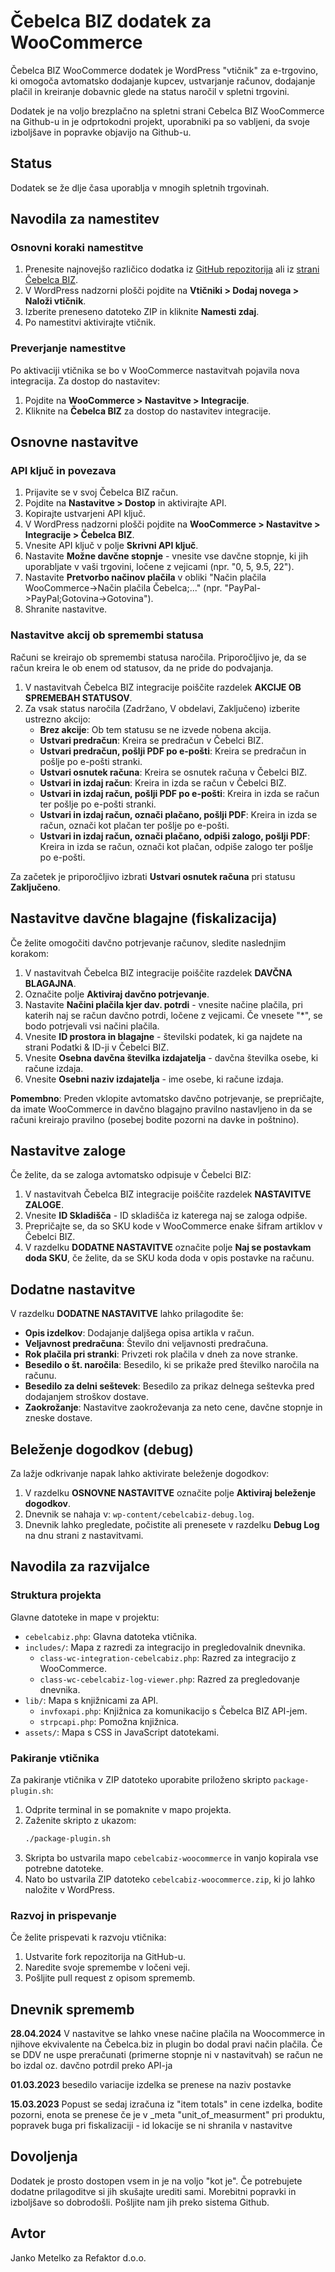 # Čebelca BIZ dodatek za WooCommerce

Čebelca BIZ WooCommerce dodatek je WordPress "vtičnik" za e-trgovino, ki omogoča avtomatsko dodajanje kupcev, ustvarjanje računov, dodajanje plačil in kreiranje dobavnic glede na status naročil v spletni trgovini.

Dodatek je na voljo brezplačno na spletni strani Cebelca BIZ WooCommerce na Github-u in je odprtokodni projekt, uporabniki pa so vabljeni, da svoje izboljšave in popravke objavijo na Github-u.

## Status

Dodatek se že dlje časa uporablja v mnogih spletnih trgovinah.

## Navodila za namestitev

### Osnovni koraki namestitve

1. Prenesite najnovejšo različico dodatka iz [GitHub repozitorija](https://github.com/InvoiceFox/CebelcaBIZ-WooCommerce) ali iz [strani Čebelca BIZ](https://www.cebelca.biz/navodila/integracije/woocommerce/).
2. V WordPress nadzorni plošči pojdite na **Vtičniki > Dodaj novega > Naloži vtičnik**.
3. Izberite preneseno datoteko ZIP in kliknite **Namesti zdaj**.
4. Po namestitvi aktivirajte vtičnik.

### Preverjanje namestitve

Po aktivaciji vtičnika se bo v WooCommerce nastavitvah pojavila nova integracija. Za dostop do nastavitev:

1. Pojdite na **WooCommerce > Nastavitve > Integracije**.
2. Kliknite na **Čebelca BIZ** za dostop do nastavitev integracije.

## Osnovne nastavitve

### API ključ in povezava

1. Prijavite se v svoj Čebelca BIZ račun.
2. Pojdite na **Nastavitve > Dostop** in aktivirajte API.
3. Kopirajte ustvarjeni API ključ.
4. V WordPress nadzorni plošči pojdite na **WooCommerce > Nastavitve > Integracije > Čebelca BIZ**.
5. Vnesite API ključ v polje **Skrivni API ključ**.
6. Nastavite **Možne davčne stopnje** - vnesite vse davčne stopnje, ki jih uporabljate v vaši trgovini, ločene z vejicami (npr. "0, 5, 9.5, 22").
7. Nastavite **Pretvorbo načinov plačila** v obliki "Način plačila WooCommerce->Način plačila Čebelca;..." (npr. "PayPal->PayPal;Gotovina->Gotovina").
8. Shranite nastavitve.

### Nastavitve akcij ob spremembi statusa

Računi se kreirajo ob spremembi statusa naročila. Priporočljivo je, da se račun kreira le ob enem od statusov, da ne pride do podvajanja.

1. V nastavitvah Čebelca BIZ integracije poiščite razdelek **AKCIJE OB SPREMEBAH STATUSOV**.
2. Za vsak status naročila (Zadržano, V obdelavi, Zaključeno) izberite ustrezno akcijo:
   - **Brez akcije**: Ob tem statusu se ne izvede nobena akcija.
   - **Ustvari predračun**: Kreira se predračun v Čebelci BIZ.
   - **Ustvari predračun, pošlji PDF po e-pošti**: Kreira se predračun in pošlje po e-pošti stranki.
   - **Ustvari osnutek računa**: Kreira se osnutek računa v Čebelci BIZ.
   - **Ustvari in izdaj račun**: Kreira in izda se račun v Čebelci BIZ.
   - **Ustvari in izdaj račun, pošlji PDF po e-pošti**: Kreira in izda se račun ter pošlje po e-pošti stranki.
   - **Ustvari in izdaj račun, označi plačano, pošlji PDF**: Kreira in izda se račun, označi kot plačan ter pošlje po e-pošti.
   - **Ustvari in izdaj račun, označi plačano, odpiši zalogo, pošlji PDF**: Kreira in izda se račun, označi kot plačan, odpiše zalogo ter pošlje po e-pošti.

Za začetek je priporočljivo izbrati **Ustvari osnutek računa** pri statusu **Zaključeno**.

## Nastavitve davčne blagajne (fiskalizacija)

Če želite omogočiti davčno potrjevanje računov, sledite naslednjim korakom:

1. V nastavitvah Čebelca BIZ integracije poiščite razdelek **DAVČNA BLAGAJNA**.
2. Označite polje **Aktiviraj davčno potrjevanje**.
3. Nastavite **Načini plačila kjer dav. potrdi** - vnesite načine plačila, pri katerih naj se račun davčno potrdi, ločene z vejicami. Če vnesete "*", se bodo potrjevali vsi načini plačila.
4. Vnesite **ID prostora in blagajne** - številski podatek, ki ga najdete na strani Podatki & ID-ji v Čebelci BIZ.
5. Vnesite **Osebna davčna številka izdajatelja** - davčna številka osebe, ki račune izdaja.
6. Vnesite **Osebni naziv izdajatelja** - ime osebe, ki račune izdaja.

**Pomembno**: Preden vklopite avtomatsko davčno potrjevanje, se prepričajte, da imate WooCommerce in davčno blagajno pravilno nastavljeno in da se računi kreirajo pravilno (posebej bodite pozorni na davke in poštnino).

## Nastavitve zaloge

Če želite, da se zaloga avtomatsko odpisuje v Čebelci BIZ:

1. V nastavitvah Čebelca BIZ integracije poiščite razdelek **NASTAVITVE ZALOGE**.
2. Vnesite **ID Skladišča** - ID skladišča iz katerega naj se zaloga odpiše.
3. Prepričajte se, da so SKU kode v WooCommerce enake šifram artiklov v Čebelci BIZ.
4. V razdelku **DODATNE NASTAVITVE** označite polje **Naj se postavkam doda SKU**, če želite, da se SKU koda doda v opis postavke na računu.

## Dodatne nastavitve

V razdelku **DODATNE NASTAVITVE** lahko prilagodite še:

- **Opis izdelkov**: Dodajanje daljšega opisa artikla v račun.
- **Veljavnost predračuna**: Število dni veljavnosti predračuna.
- **Rok plačila pri stranki**: Privzeti rok plačila v dneh za nove stranke.
- **Besedilo o št. naročila**: Besedilo, ki se prikaže pred številko naročila na računu.
- **Besedilo za delni seštevek**: Besedilo za prikaz delnega seštevka pred dodajanjem stroškov dostave.
- **Zaokrožanje**: Nastavitve zaokroževanja za neto cene, davčne stopnje in zneske dostave.

## Beleženje dogodkov (debug)

Za lažje odkrivanje napak lahko aktivirate beleženje dogodkov:

1. V razdelku **OSNOVNE NASTAVITVE** označite polje **Aktiviraj beleženje dogodkov**.
2. Dnevnik se nahaja v: `wp-content/cebelcabiz-debug.log`.
3. Dnevnik lahko pregledate, počistite ali prenesete v razdelku **Debug Log** na dnu strani z nastavitvami.

## Navodila za razvijalce

### Struktura projekta

Glavne datoteke in mape v projektu:

- `cebelcabiz.php`: Glavna datoteka vtičnika.
- `includes/`: Mapa z razredi za integracijo in pregledovalnik dnevnika.
  - `class-wc-integration-cebelcabiz.php`: Razred za integracijo z WooCommerce.
  - `class-wc-cebelcabiz-log-viewer.php`: Razred za pregledovanje dnevnika.
- `lib/`: Mapa s knjižnicami za API.
  - `invfoxapi.php`: Knjižnica za komunikacijo s Čebelca BIZ API-jem.
  - `strpcapi.php`: Pomožna knjižnica.
- `assets/`: Mapa s CSS in JavaScript datotekami.

### Pakiranje vtičnika

Za pakiranje vtičnika v ZIP datoteko uporabite priloženo skripto `package-plugin.sh`:

1. Odprite terminal in se pomaknite v mapo projekta.
2. Zaženite skripto z ukazom:
   ```bash
   ./package-plugin.sh
   ```
3. Skripta bo ustvarila mapo `cebelcabiz-woocommerce` in vanjo kopirala vse potrebne datoteke.
4. Nato bo ustvarila ZIP datoteko `cebelcabiz-woocommerce.zip`, ki jo lahko naložite v WordPress.

### Razvoj in prispevanje

Če želite prispevati k razvoju vtičnika:

1. Ustvarite fork repozitorija na GitHub-u.
2. Naredite svoje spremembe v ločeni veji.
3. Pošljite pull request z opisom sprememb.

## Dnevnik sprememb

**28.04.2024** V nastavitve se lahko vnese načine plačila na Woocommerce in njihove ekvivalente na Čebelca.biz in plugin bo dodal pravi način plačila. Če se DDV ne uspe preračunati (primerne stopnje ni v nastavitvah) se račun ne bo izdal oz. davčno potrdil preko API-ja

**01.03.2023** besedilo variacije izdelka se prenese na naziv postavke

**15.03.2023** Popust se sedaj izračuna iz "item totals" in cene izdelka, bodite pozorni, enota se prenese če je v _meta "unit_of_measurment" pri produktu, popravek buga pri fiskalizaciji - id lokacije se ni shranila v nastavitve

## Dovoljenja

Dodatek je prosto dostopen vsem in je na voljo "kot je". Če potrebujete dodatne prilagoditve si jih skušajte urediti sami. Morebitni popravki in izboljšave so dobrodošli. Pošljite nam jih preko sistema Github.

## Avtor

Janko Metelko za Refaktor d.o.o.
